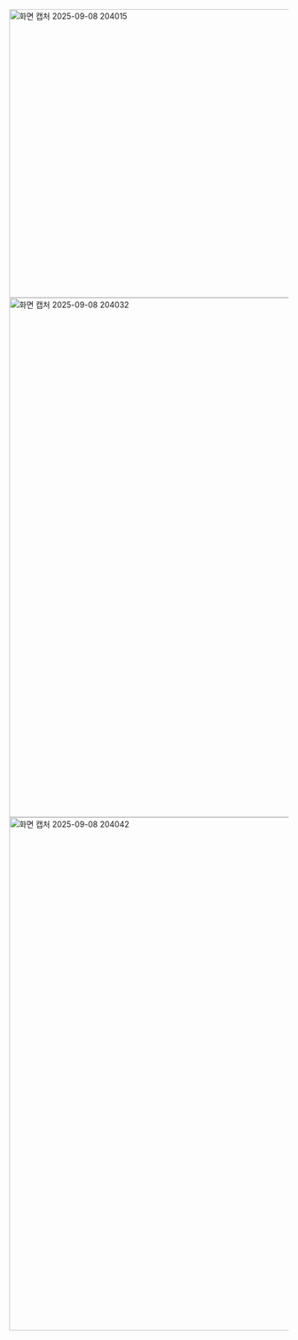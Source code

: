<img width="1079" height="520" alt="화면 캡처 2025-09-08 204015" src="https://github.com/user-attachments/assets/15cfd1e2-04ca-47b4-a2f9-4a7a1dc59203" />
<img width="1397" height="936" alt="화면 캡처 2025-09-08 204032" src="https://github.com/user-attachments/assets/09c51034-f688-4d8b-9e2d-183798b3badf" />
<img width="1320" height="925" alt="화면 캡처 2025-09-08 204042" src="https://github.com/user-attachments/assets/7bf91747-f5c5-46e2-8477-9473445185d5" />
